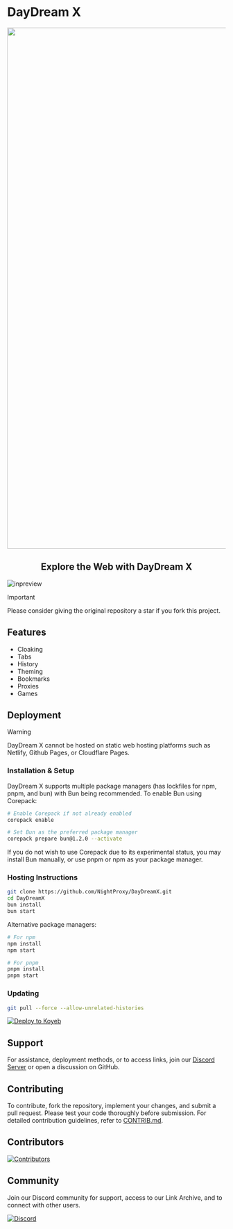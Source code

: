 # DayDream X
<div align="center">
    <img src="https://github.com/NightProxy/DayDreamX/blob/main/assets/DDXBanner.png" style="width: 1200px"/>
    <h2>Explore the Web with DayDream X</h2>
</div>

![inpreview](https://github.com/NightProxy/DayDreamX/blob/main/assets/daydreamx.png)

> [!IMPORTANT]
> Please consider giving the original repository a star if you fork this project.

## Features

- Cloaking
- Tabs
- History
- Theming
- Bookmarks
- Proxies
- Games

## Deployment

> [!WARNING]
> DayDream X cannot be hosted on static web hosting platforms such as Netlify, Github Pages, or Cloudflare Pages.

### Installation & Setup

DayDream X supports multiple package managers (has lockfiles for npm, pnpm, and bun) with Bun being recommended. To enable Bun using Corepack:


```bash
# Enable Corepack if not already enabled
corepack enable

# Set Bun as the preferred package manager
corepack prepare bun@1.2.0 --activate
```

If you do not wish to use Corepack due to its experimental status, you may install Bun manually, or use pnpm or npm as your package manager.

### Hosting Instructions

```bash
git clone https://github.com/NightProxy/DayDreamX.git
cd DayDreamX
bun install
bun start
```

Alternative package managers:
```bash
# For npm
npm install
npm start

# For pnpm
pnpm install
pnpm start
```

### Updating

```bash
git pull --force --allow-unrelated-histories
```

<a target="_blank" href="https://app.koyeb.com/deploy?type=git&repository=github.com/NightProxy/DayDreamX"><img alt="Deploy to Koyeb" src="https://binbashbanana.github.io/deploy-buttons/buttons/remade/koyeb.svg"></a>

## Support

For assistance, deployment methods, or to access links, join our [Discord Server](https://discord.night-x.com) or open a discussion on GitHub.

## Contributing

To contribute, fork the repository, implement your changes, and submit a pull request. Please test your code thoroughly before submission. For detailed contribution guidelines, refer to [CONTRIB.md](https://github.com/NightProxy/DayDreamX/blob/main/CONTRIB.md).

## Contributors

[![Contributors](https://contrib.rocks/image?repo=nightproxy/daydreamx)](https://github.com/NightProxy/DayDreamX/graphs/contributors)

## Community

Join our Discord community for support, access to our Link Archive, and to connect with other users.

[![Discord](https://invidget.switchblade.xyz/QmWUfvm4bn?theme=dark)](https://discord.night-x.com)